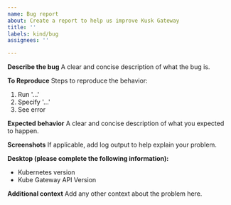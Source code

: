 ```yaml
---
name: Bug report
about: Create a report to help us improve Kusk Gateway
title: ''
labels: kind/bug
assignees: ''

---
```


**Describe the bug**
A clear and concise description of what the bug is.

**To Reproduce**
Steps to reproduce the behavior:
1. Run '...'
2. Specify '...'
3. See error

**Expected behavior**
A clear and concise description of what you expected to happen.

**Screenshots**
If applicable, add log output to help explain your problem.

**Desktop (please complete the following information):**
 - Kubernetes version
 - Kube Gateway API Version

 
**Additional context**
Add any other context about the problem here.
